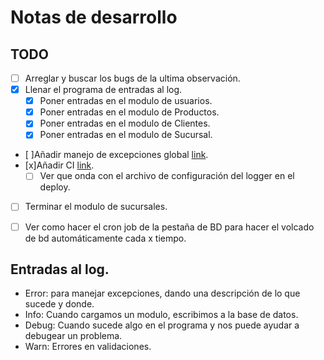 ﻿# Notas de desarrollo

## TODO
- [ ] Arreglar y buscar los bugs de la ultima observación.
- [x] Llenar el programa de entradas al log.
    - [x] Poner entradas en el modulo de usuarios.
    - [x] Poner entradas en el modulo de Productos.
    - [x] Poner entradas en el modulo de Clientes.
    - [x] Poner entradas en el modulo de Sucursal.
- [ ]Añadir manejo de excepciones global [link](https://wpf-tutorial.com/wpf-application/handling-exceptions/).
- [x]Añadir CI [link](https://www.youtube.com/watch?v=VIlDni8-iWM).
  - [ ] Ver que onda con el archivo de configuración del logger en el deploy.
- [ ] Terminar el modulo de sucursales.
- [ ] Ver como hacer el cron job de la pestaña de BD para hacer el volcado de bd automáticamente cada x tiempo.


## Entradas al log.
- Error: para manejar excepciones, dando una descripción de lo que sucede y donde.
- Info: Cuando cargamos un modulo, escribimos a la base de datos.
- Debug: Cuando sucede algo en el programa y nos puede ayudar a debugear un problema.
- Warn: Errores en validaciones.